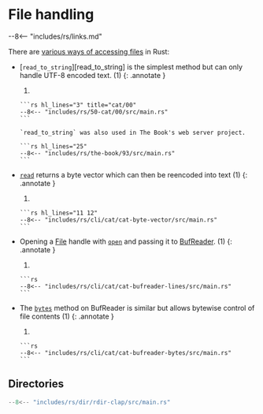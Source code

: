 # File handling

--8<-- "includes/rs/links.md"

There are [various ways of accessing files](https://www.youtube.com/watch?v=jk5on2Rrwf4) in Rust:

-   [`read_to_string`][read_to_string] is the simplest method but can only handle UTF-8 encoded text. (1)
    {: .annotate }

    1.  

        ```rs hl_lines="3" title="cat/00"
        --8<-- "includes/rs/50-cat/00/src/main.rs"
        ```

        `read_to_string` was also used in The Book's web server project.

        ```rs hl_lines="25"
        --8<-- "includes/rs/the-book/93/src/main.rs"
        ```

-   [`read`](https://doc.rust-lang.org/stable/std/fs/fn.read.html) returns a byte vector which can then be reencoded into text (1)
    {: .annotate }

    1.  

        ```rs hl_lines="11 12"
        --8<-- "includes/rs/cli/cat/cat-byte-vector/src/main.rs"
        ```

-   Opening a [File](https://doc.rust-lang.org/stable/std/fs/struct.File.html) handle with [`open`](https://doc.rust-lang.org/stable/std/fs/struct.File.html#method.open) and passing it to [BufReader](https://doc.rust-lang.org/std/io/struct.BufReader.html). (1)
    {: .annotate }

    1.  

        ```rs
        --8<-- "includes/rs/cli/cat/cat-bufreader-lines/src/main.rs"
        ```

-   The [`bytes`](https://doc.rust-lang.org/std/io/trait.Read.html#method.bytes) method on BufReader is similar but allows bytewise control of file contents (1)
    {: .annotate }

    1.  

        ```rs
        --8<-- "includes/rs/cli/cat/cat-bufreader-bytes/src/main.rs"
        ```

## Directories

```rs
--8<-- "includes/rs/dir/rdir-clap/src/main.rs"
```
